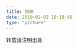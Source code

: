 ```yaml
---
title: 相册
date: 2019-02-02 10:18:48
type: "picture"
---
```


转载请注明出处

<div class="ImageGrid"></div>
